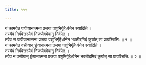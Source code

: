```yaml
---
title: ११९

---
```

यं कामयेत पापीयानात्मना प्रजया पशुभिर्गृहैर्ध्वनेन स्यादिति ।  
तस्यैवं निर्वपेत्तस्यैवं निरुप्यैवमेवानु निर्वपेत् ।  
तवैव स पापीयानात्मना प्रजया पशुभिर्गृहैर्ध्वनेन भवतीदमिदं कुर्यात् सा प्रायश्चित्तिः ॥ १ ॥  
यं कामयेत वसीयान् छ्रेयानात्मना प्रजया पशुभिर्गृहैर्ध्वनेन स्यादिति ।  
तस्यैवं निर्वपेत्तस्यैवं निरुप्यैवमेवानु निर्वपेत् ।  
तवैव न वसीयान् छ्रेयानात्मना प्रजया पशुभिर्गृहैर्ध्वनेन भवतीदमिदं कुर्यात् सा प्रायश्चित्तिः ॥ २ ॥  